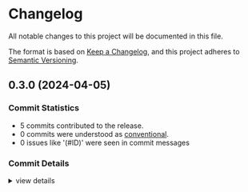 # Changelog

All notable changes to this project will be documented in this file.

The format is based on [Keep a Changelog](https://keepachangelog.com/en/1.0.0/),
and this project adheres to [Semantic Versioning](https://semver.org/spec/v2.0.0.html).

## 0.3.0 (2024-04-05)

### Commit Statistics

<csr-read-only-do-not-edit/>

 - 5 commits contributed to the release.
 - 0 commits were understood as [conventional](https://www.conventionalcommits.org).
 - 0 issues like '(#ID)' were seen in commit messages

### Commit Details

<csr-read-only-do-not-edit/>

<details><summary>view details</summary>

 * **Uncategorized**
    - Adjusting changelogs prior to release of rustitude v0.3.0 ([`0d12f1b`](https://github.com/denehoffman/rustitude/commit/0d12f1ba923d7c3c6da44e6299af0d0e3f8f7486))
    - Preliminary changelog ([`6a9e174`](https://github.com/denehoffman/rustitude/commit/6a9e17470623fe33c6ca1e297f9e5f41ccb86a61))
    - Merge pull request #4 from denehoffman/the_everything_is_a_vector_rewrite ([`c47ba17`](https://github.com/denehoffman/rustitude/commit/c47ba171fd517f9c08e0d6f52b5b2b4cec583cc5))
    - Get rid of benchmarks for now, move mds ([`7526439`](https://github.com/denehoffman/rustitude/commit/7526439994bed98a457aa67fbd223ecf93e95b26))
    - First attempt separating submodules ([`605a77e`](https://github.com/denehoffman/rustitude/commit/605a77e83e418b2e6658d01e4f05a62c46347012))
</details>

